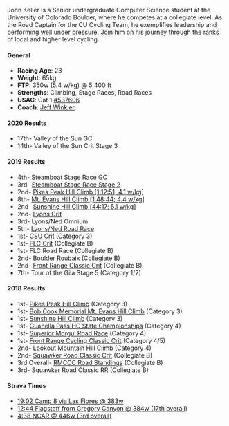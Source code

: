 John Keller is a Senior undergraduate Computer Science student at the University of Colorado Boulder, where he competes at a collegiate level. As the Road Captain for the CU Cycling Team, he exemplifies leadership and performing well under pressure. Join him on his journey through the ranks of local and higher level cycling.

#### General
- **Racing Age**: 23
- **Weight**: 65kg
- **FTP**: 350w (5.4 w/kg) @ 5,400 ft
- **Strengths**: Climbing, Stage Races, Road Races
- **USAC**: Cat 1 [#537606](https://legacy.usacycling.org/results/index.php?compid=537606)
- **Coach**: [Jeff Winkler](http://winklercycling.com)

#### 2020 Results

- 17th- Valley of the Sun GC
- 14th- Valley of the Sun Crit Stage 3

#### 2019 Results

- 4th- Steamboat Stage Race GC
- 3rd- [Steamboat Stage Race Stage 2](https://www.strava.com/activities/2672114761)
- 2nd- [Pikes Peak Hill Climb [1:12:51; 4.1 w/kg]](https://www.strava.com/activities/2607502439)
- 8th- [Mt. Evans Hill Climb [1:48:44; 4.4 w/kg]](https://www.strava.com/activities/2567985556)
- 2nd- [Sunshine Hill Climb [44:17; 5.1 w/kg]](https://www.strava.com/activities/2512396673)
- 2nd- [Lyons Crit](https://www.strava.com/activities/2493797651)
- 3rd- Lyons/Ned Omnium
- 5th- [Lyons/Ned Road Race](https://www.coloradocycling.org/results/road#year=2019&eventId=2566&resultsetId=31838)
- 1st- [CSU Crit](https://www.coloradocycling.org/results/road#year=2019&eventId=2425&resultsetId=30878) (Category 3)
- 1st- [FLC Crit](https://john.coffee/2019/04/20/flc-mens-b-criterium/) (Collegiate B)
- 1st- FLC Road Race (Collegiate B)
- 2nd- [Boulder Roubaix](https://www.coloradocycling.org/results/road#year=2019&eventId=2420&resultsetId=30628) (Collegiate B)
- 2nd- [Front Range Classic Crit](https://www.coloradocycling.org/results/road?year=2019&eventId=2408&resultsetId=29836) (Collegiate B)
- 7th- Tour of the Gila Stage 5 (Category 1/2)


#### 2018 Results

- 1st- [Pikes Peak Hill Climb](https://www.coloradocycling.org/results/road#year=2018&eventId=2232&resultsetId=27873) (Category 3)
- 1st- [Bob Cook Memorial Mt. Evans Hill Climb](https://www.coloradocycling.org/results/road#year=2018&eventId=2224&resultsetId=27658) (Category 3)
- 1st- [Sunshine Hill Climb](/2018/07/08/sunshine-hill-climb/) (Category 3)
- 1st- [Guanella Pass HC State Championships](https://www.coloradocycling.org/results/road#year=2018&eventId=2304&resultsetId=27291) (Category 4)
- 1st- [Superior Morgul Road Race](https://www.coloradocycling.org/results/road#year=2018&eventId=2202&resultsetId=27096) (Category 4)
- 1st- [Front Range Cycling Classic Crit](https://www.coloradocycling.org/results/road#year=2018&eventId=2192&resultsetId=26234) (Category 4/5)
- 2nd- [Lookout Mountain Hill Climb](/2018/06/09/lookout-mountain-hill-climb/) (Category 4)
- 2nd- [Squawker Road Classic Crit](/2018/04/24/flc-mens-b-criterium/) (Collegiate B)
- 3rd Overall- [RMCCC Road Standings](http://winklercycling.com/rmccc/rmccc-individual-standings.html) (Collegiate B)
- 3rd- Squawker Road Classic RR (Collegiate B)
<!-- - 5th- Front Range Cycling Classic RR (Collegiate B) -->
<!-- - 7th- [The Koppenberg](/2018/04/30/koppenberg-sm4-last-lap/) (Category 4) -->
<!-- - 10th- Squawker Road Classic Crit (Category 4/5) -->
<!-- - 14th- Front Range Cycling Classic Crit (Collegiate B) -->
<!-- - 22nd- CSU Oval Critereum (Collegiate B) -->
<!-- - 4th- DU Cycling City Park Crit (Collegiate C) -->
<!-- - 7th- DU Cycling City Park Crit (Category 5) -->

#### Strava Times

- [19:02 Camp 8 via Las Flores @ 383w](https://www.strava.com/activities/2431487104/segments/61295038854)
- [12:44 Flagstaff from Gregory Canyon @ 384w (17th overall)](https://www.strava.com/activities/2705637921/segments/67633208246)
- [4:38 NCAR @ 446w (3rd overall)](https://www.strava.com/activities/3537603517/segments/2701878956415274157)
